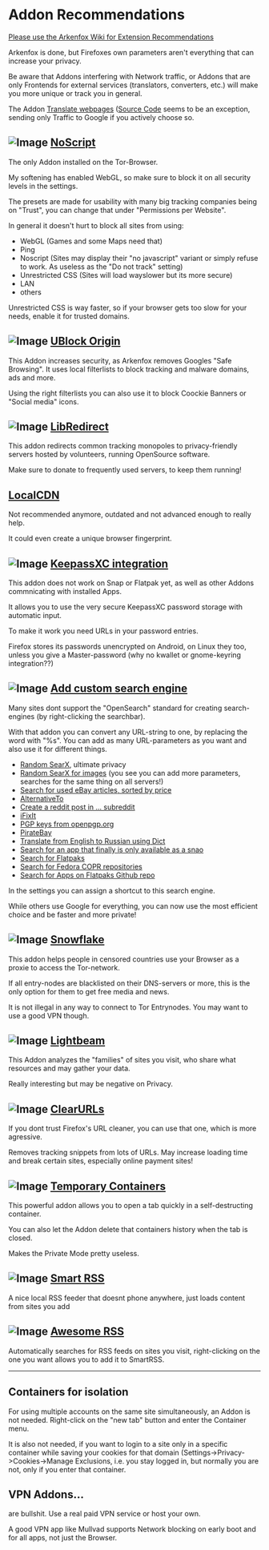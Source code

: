 # Addon Recommendations

[Please use the Arkenfox Wiki for Extension Recommendations](https://github.com/arkenfox/user.js/wiki/4.1-Extensions)

Arkenfox is done, but Firefoxes own parameters aren't everything that can increase your privacy.

Be aware that Addons interfering with Network traffic, or Addons that are only Frontends for external services (translators, converters, etc.) will make you more unique or track you in general.

The Addon [Translate webpages](https://addons.mozilla.org/en-US/firefox/addon/traduzir-paginas-web/) ([Source Code](https://github.com/FilipePS/Traduzir-paginas-web) seems to be an exception, sending only Traffic to Google if you actively choose so.

## ![Image](https://addons.mozilla.org/user-media/addon_icons/0/722-64.png?modified=238235f7) [NoScript](https://addons.mozilla.org/en-US/firefox/addon/noscript/)
The only Addon installed on the Tor-Browser.

My softening has enabled WebGL, so make sure to block it on all security levels in the settings.

The presets are made for usability with many big tracking companies being on "Trust", you can change that under "Permissions per Website".

In general it doesn't hurt to block all sites from using:

- WebGL (Games and some Maps need that)
- Ping
- Noscript (Sites may display their "no javascript" variant or simply refuse to work. As useless as the "Do not track" setting)
- Unrestricted CSS (Sites will load wayslower but its more secure)
- LAN
- others

Unrestricted CSS is way faster, so if your browser gets too slow for your needs, enable it for trusted domains.

## ![Image](https://addons.mozilla.org/user-media/addon_icons/607/607454-64.png?modified=mcrushed) [UBlock Origin](https://addons.mozilla.org/en-US/firefox/addon/ublock-origin)
This Addon increases security, as Arkenfox removes Googles "Safe Browsing". It uses local filterlists to block tracking and malware domains, ads and more.

Using the right filterlists you can also use it to block Coockie Banners or "Social media" icons.

## ![Image](https://addons.mozilla.org/user-media/addon_icons/2738/2738435-64.png?modified=042b804c) [LibRedirect](https://addons.mozilla.org/en-US/firefox/addon/libredirect/)
This addon redirects common tracking monopoles to privacy-friendly servers hosted by volunteers, running OpenSource software.

Make sure to donate to frequently used servers, to keep them running!

## [LocalCDN](https://addons.mozilla.org/en-US/firefox/addon/localcdn-fork-of-decentraleyes/)
Not recommended anymore, outdated and not advanced enough to really help.

It could even create a unique browser fingerprint.

## ![Image](https://addons.mozilla.org/user-media/addon_icons/2738/2738435-64.png?modified=042b804c) [KeepassXC integration](https://addons.mozilla.org/en-US/firefox/addon/keepassxc-browser/)
This addon does not work on Snap or Flatpak yet, as well as other Addons commnicating with installed Apps.

It allows you to use the very secure KeepassXC password storage with automatic input.

To make it work you need URLs in your password entries.

Firefox stores its passwords unencrypted on Android, on Linux they too, unless you give a Master-password (why no kwallet or gnome-keyring integration??)

## ![Image](https://addons.mozilla.org/user-media/addon_icons/989/989796-64.png?modified=7877a2b4) [Add custom search engine](https://addons.mozilla.org/en-US/firefox/addon/add-custom-search-engine/)
Many sites dont support the "OpenSearch" standard for creating search-engines (by right-clicking the searchbar).

With that addon you can convert any URL-string to one, by replacing the word with "%s". You can add as many URL-parameters as you want and also use it for different things.

- [Random SearX](https://searx.neocities.org/#q=%s&category_general=on), ultimate privacy
- [Random SearX for images](https://searx.neocities.org/#q=%s&category_images=on) (you see you can add more parameters, searches for the same thing on all servers!)
- [Search for used eBay articles, sorted by price](https://www.ebay.de/sch/i.html?_fsrp=1&rt=nc&_nkw=%s&_sacat=0&_sop=15&LH_ItemCondition=4)
- [AlternativeTo](https://alternativeto.net/browse/search/?q=%s)
- [Create a reddit post in ... subreddit](https://www.reddit.com/r/%s/submit)
- [iFixIt](https://www.ifixit.com/Search?query=%s)
- [PGP keys from openpgp.org](https://keys.openpgp.org/search?q=%s)
- [PirateBay](https://pirate-bays.net/search?q=%s)
- [Translate from English to Russian using Dict](https://enru.dict.cc/?s=%s)
- [Search for an app that finally is only available as a snao](https://snapcraft.io/search?q=%s)
- [Search for Flatpaks](https://flathub.org/apps/search/test)
- [Search for Fedora COPR repositories](https://copr.fedorainfracloud.org/coprs/fulltext/?fulltext=%s)
- [Search for Apps on Flatpaks Github repo](https://github.com/search?q=org%3Aflathub+%s)

In the settings you can assign a shortcut to this search engine.

While others use Google for everything, you can now use the most efficient choice and be faster and more private!

## ![Image](https://addons.mozilla.org/user-media/addon_icons/2299/2299025-64.png?modified=d36e7421) [Snowflake](https://addons.mozilla.org/en-US/firefox/addon/torproject-snowflake/)
This addon helps people in censored countries use your Browser as a proxie to access the Tor-network.

If all entry-nodes are blacklisted on their DNS-servers or more, this is the only option for them to get free media and news.

It is not illegal in any way to connect to Tor Entrynodes. You may want to use a good VPN though.

## ![Image](https://addons.mozilla.org/user-media/addon_icons/2750/2750338-64.png?modified=e01462ae) [Lightbeam](https://addons.mozilla.org/en-US/firefox/addon/lightbeam-chikl/)
This Addon analyzes the "families" of sites you visit, who share what resources and may gather your data. 

Really interesting but may be negative on Privacy.

## ![Image](https://addons.mozilla.org/user-media/addon_icons/839/839767-64.png?modified=b06fa7ed) [ClearURLs](https://addons.mozilla.org/en-US/firefox/addon/clearurls/)
If you dont trust Firefox's URL cleaner, you can use that one, which is more agressive.

Removes tracking snippets from lots of URLs. May increase loading time and break certain sites, especially online payment sites!

## ![Image](https://addons.mozilla.org/user-media/addon_icons/888/888648-64.png?modified=mcrushed) [Temporary Containers](https://addons.mozilla.org/en-US/firefox/addon/temporary-containers/)
This powerful addon allows you to open a tab quickly in a self-destructing container. 

You can also let the Addon delete that containers history when the tab is closed. 

Makes the Private Mode pretty useless.

## ![Image](https://addons.mozilla.org/user-media/addon_icons/1473/1473396-64.png?modified=ed940113) [Smart RSS](https://addons.mozilla.org/en-US/firefox/addon/smart-rss-reader/)
A nice local RSS feeder that doesnt phone anywhere, just loads content from sites you add

## ![Image](https://addons.mozilla.org/user-media/addon_icons/851/851843-64.png?modified=1648138451) [Awesome RSS](https://addons.mozilla.org/en-US/firefox/addon/awesome-rss/)
Automatically searches for RSS feeds on sites you visit, right-clicking on the one you want allows you to add it to SmartRSS.

---

## Containers for isolation
For using multiple accounts on the same site simultaneously, an Addon is not needed. Right-click on the "new tab" button and enter the Container menu.

It is also not needed, if you want to login to a site only in a specific container while saving your cookies for that domain (Settings->Privacy->Cookies->Manage Exclusions, i.e. you stay logged in, but normally you are not, only if you enter that container.

## VPN Addons...
are bullshit. Use a real paid VPN service or host your own.

A good VPN app like Mullvad supports Network blocking on early boot and for all apps, not just the Browser.
